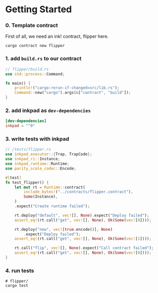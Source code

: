 # Getting Started


### 0. Template contract

First of all, we need an ink! contract, flipper here.

```
cargo contract new flipper
```


### 1. add `build.rs` to our contract

```rust
// flipper/build.rs
use std::process::Command;

fn main() {
    println!("cargo:rerun-if-changed=src/lib.rs");
    Command::new("cargo").args(&["contract", "build"]);
}
```


### 2. add inkpad as `dev-dependencies`

```toml
[dev-dependencies]
inkpad = "^0"
```


### 3. write tests with inkpad

```rust
// /tests/flipper.rs
use inkpad_executor::{Trap, TrapCode};
use inkpad_ri::Instance;
use inkpad_runtime::Runtime;
use parity_scale_codec::Encode;

#[test]
fn test_flipper() {
    let mut rt = Runtime::contract(
        include_bytes!("../contracts/flipper.contract"),
        Some(Instance),
    )
    .expect("Create runtime failed");

    rt.deploy("default", vec![], None).expect("Deploy failed");
    assert_eq!(rt.call("get", vec![], None), Ok(Some(vec![0])));

    rt.deploy("new", vec![true.encode()], None)
        .expect("Deploy failed");
    assert_eq!(rt.call("get", vec![], None), Ok(Some(vec![1])));

    rt.call("flip", vec![], None).expect("Call contract failed");
    assert_eq!(rt.call("get", vec![], None), Ok(Some(vec![0])));
}
```

### 4. run tests

```
# flipper/
cargo test
```

